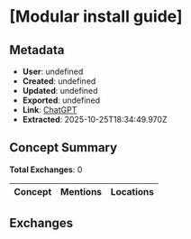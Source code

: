 # \[Modular install guide\]

## Metadata

- **User**: undefined
- **Created**: undefined
- **Updated**: undefined
- **Exported**: undefined
- **Link**: [ChatGPT](undefined)
- **Extracted**: 2025-10-25T18:34:49.970Z

## Concept Summary

**Total Exchanges**: 0

| Concept | Mentions | Locations |
|---------|----------|----------|

## Exchanges

